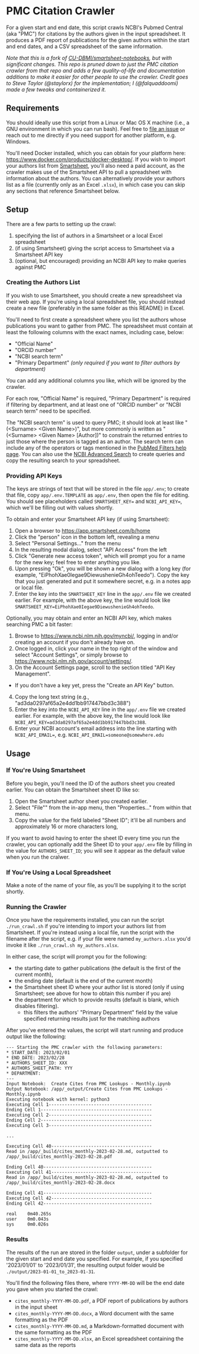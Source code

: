 # PMC Citation Crawler

For a given start and end date, this script crawls NCBI's Pubmed Central (aka
"PMC") for citations by the authors given in the input spreadsheet. It produces
a PDF report of publications for the given authors within the start and end
dates, and a CSV spreadsheet of the same information.

*Note that this is a fork of
[CU-DBMI/smartsheet-notebooks](https://github.com/CU-DBMI/smartsheet-notebooks),
but with significant changes. This repo is pruned down to just the PMC citation
crawler from that repo and adds a few quality-of-life and documentation
additions to make it easier for other people to use the crawler. Credit goes to
Steve Taylor (@staylorx) for the implementation; I (@falquaddoomi) made a few
tweaks and containerized it.*

## Requirements

You should ideally use this script from a Linux or Mac OS X machine (i.e., a GNU
environment in which you can run bash). Feel free to [file an
issue](https://github.com/CU-DBMI/pmc-crawler/issues) or reach out to me
directly if you need support for another platform, e.g. Windows.

You'll need Docker installed, which you can obtain for your platform here:
https://www.docker.com/products/docker-desktop/. If you wish to import your
 authors list from [Smartsheet](https://www.smartsheet.com/), you'll also need a
paid account, as the crawler makes use of the Smartsheet API to pull a
spreadsheet with information about the authors. You can alternatively provide
your authors list as a file (currently only as an Excel `.xlsx`), in which case
you can skip any sections that reference Smartsheet below.

## Setup

There are a few parts to setting up the crawl:
1. specifying the list of authors in a Smartsheet or a local Excel spreadsheet
2. (if using Smartsheet) giving the script access to Smartsheet via a Smartsheet
   API key
3. (optional, but encouraged) providing an NCBI API key to make queries against
   PMC

### Creating the Authors List

If you wish to use Smartsheet, you should create a new spreadsheet via their web
app. If you're using a local spreadsheet file, you should instead create a new
file (preferably in the same folder as this README) in Excel.

You'll need to first create a spreadsheet where you list the authors whose
publications you want to gather from PMC. The spreadsheet must contain at least
the following columns with the exact names, including case, below:

- "Official Name"
- "ORCID number"
- "NCBI search term"
- "Primary Department" *(only required if you want to filter authors by
  department)*

You can add any additional columns you like, which will be ignored by the
crawler.

For each row, "Official Name" is required, "Primary Department" is required if
filtering by department, and at least one of "ORCID number" or "NCBI search
term" need to be specified.

The "NCBI search term" is used to query PMC; it should look at least like
"(\<Surname\> \<Given Name\>)", but more commonly is written as "(\<Surname\> \<Given
Name\> [Author])" to constrain the returned entries to just those where the
person is tagged as an author. The search term can include any of the operators
or tags mentioned in the [PubMed Filters help
page](https://pubmed.ncbi.nlm.nih.gov/help/#help-filters). You can also use the
[NCBI Advanced Search](https://pubmed.ncbi.nlm.nih.gov/advanced/) to create
queries and copy the resulting search to your spreadsheet.

### Providing API Keys

The keys are strings of text that will be stored in the file `app/.env`; to
create that file, copy `app/.env.TEMPLATE` as `app/.env`, then open the file for
editing. You should see placeholders called `SMARTSHEET_KEY=` and
`NCBI_API_KEY=`, which we'll be filling out with values shortly.

To obtain and enter your Smartsheet API key (if using Smartsheet):
1. Open a browser to https://app.smartsheet.com/b/home
2. Click the "person" icon in the bottom left, revealing a menu
3. Select "Personal Settings..." from the menu
4. In the resulting modal dialog, select "API Access" from the left
5. Click "Generate new access token", which will prompt you for a name for the
   new key; feel free to enter anything you like.
6. Upon pressing "Ok", you will be shown a new dialog with a long key (for
example, "EiPhohXae0Iegae9DiewushenieGh4ohTeedo"). Copy the key that you just
generated and put it somewhere secret, e.g. in a notes app or local file.
7. Enter the key into the `SMARTSHEET_KEY` line in the `app/.env` file we
created earlier. For example, with the above key, the line would look like
`SMARTSHEET_KEY=EiPhohXae0Iegae9DiewushenieGh4ohTeedo`.

Optionally, you may obtain and enter an NCBI API key, which makes searching PMC
a bit faster:
1. Browse to https://www.ncbi.nlm.nih.gov/myncbi/, logging in and/or creating an
account if you don't already have on.
2. Once logged in, click your name in the top right of the window and select
"Account Settings", or simply browse to
https://www.ncbi.nlm.nih.gov/account/settings/.
3. On the Account Settings page, scroll to the section titled "API Key
   Management".
  - If you don't have a key yet, press the "Create an API Key" button.
4. Copy the long text string (e.g., "ad3da0297af65a2e4dd1bb917447bbd3c388")
5. Enter the key into the `NCBI_API_KEY` line in the `app/.env` file we created
earlier. For example, with the above key, the line would look like
`NCBI_API_KEY=ad3da0297af65a2e4dd1bb917447bbd3c388`.
6. Enter your NCBI account's email address into the line starting with
`NCBI_API_EMAIL=`, e.g. `NCBI_API_EMAIL=someone@somewhere.edu`

## Usage

### If You're Using Smartsheet

Before you begin, you'll need the ID of the authors sheet you created earlier.
You can obtain the Smartsheet sheet ID like so:
1. Open the Smartsheet author sheet you created earlier.
2. Select "File"" from the in-app menu, then "Properties..." from within that
   menu.
3. Copy the value for the field labeled "Sheet ID"; it'll be all numbers and
   approximately 16 or more characters long,

If you want to avoid having to enter the sheet ID every time you run the
crawler, you can optionally add the Sheet ID to your `app/.env` file by filling
in the value for `AUTHORS_SHEET_ID`; you will see it appear as the default value
when you run the cralwer.

### If You're Using a Local Spreadsheet

Make a note of the name of your file, as you'll be supplying it to the script
shortly.

### Running the Crawler

Once you have the requirements installed, you can run the script
`./run_crawl.sh` if you're intending to import your authors list from
Smartsheet. If you're instead using a local file, run the script with the
filename after the script, e.g. if your file were named `my_authors.xlsx` you'd
invoke it like `./run_crawl.sh my_authors.xlsx`.

In either case, the script will prompt you for the following:

- the starting date to gather publications (the default is the first of the
  current month),
- the ending date (default is the end of the current month)
- the Smartsheet sheet ID where your author list is stored (only if using
  Smartsheet; see above for how to obtain this number if you are)
- the department for which to provide results (default is blank, which disables
  filtering).
    - this filters the authors' "Primary Department" field by the value
      specified returning results just for the matching authors

After you've entered the values, the script will start running and produce
output like the following:

```
--- Starting the PMC crawler with the following parameters:
* START_DATE: 2023/02/01
* END_DATE: 2023/02/28
* AUTHORS_SHEET_ID: XXX
* AUTHORS_SHEET_PATH: YYY
* DEPARTMENT: 
---
Input Notebook:  Create Cites from PMC Lookups - Monthly.ipynb
Output Notebook: /app/_output/Create Cites from PMC Lookups - Monthly.ipynb
Executing notebook with kernel: python3
Executing Cell 1---------------------------------------
Ending Cell 1------------------------------------------
Executing Cell 2---------------------------------------
Ending Cell 2------------------------------------------
Executing Cell 3---------------------------------------

...

Executing Cell 40--------------------------------------
Read in /app/_build/cites_monthly-2023-02-28.md, outputted to /app/_build/cites_monthly-2023-02-28.pdf

Ending Cell 40-----------------------------------------
Executing Cell 41--------------------------------------
Read in /app/_build/cites_monthly-2023-02-28.md, outputted to /app/_build/cites_monthly-2023-02-28.docx

Ending Cell 41-----------------------------------------
Executing Cell 42--------------------------------------
Ending Cell 42-----------------------------------------

real    0m40.265s
user    0m0.043s
sys     0m0.026s
```

### Results

The results of the run are stored in the folder `output`, under a subfolder for
the given start and end date you specified. For example, if you specified
'2023/01/01' to '2023/01/31', the resulting output folder would be
`./output/2023-01-01_to_2023-01-31`.

You'll find the following files there, where `YYYY-MM-DD` will be the end date
you gave when you started the crawl:
- `cites_monthly-YYYY-MM-DD.pdf`, a PDF report of publications by authors in the
  input sheet
- `cites_monthly-YYYY-MM-DD.docx`, a Word document with the same formatting as
  the PDF
- `cites_monthly-YYYY-MM-DD.md`, a Markdown-formatted document with the same
  formatting as the PDF
- `cites_monthly-YYYY-MM-DD.xlsx`, an Excel spreadsheet containing the same data
  as the reports
